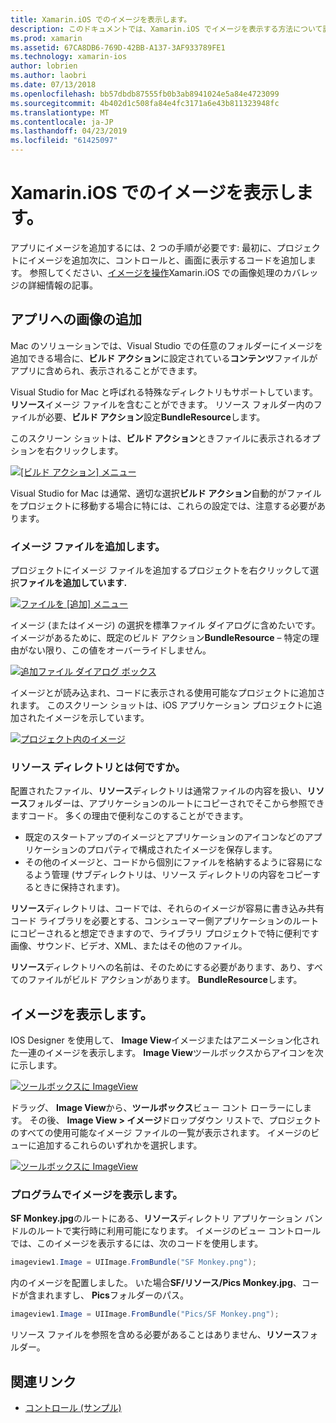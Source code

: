 ```yaml
---
title: Xamarin.iOS でのイメージを表示します。
description: このドキュメントでは、Xamarin.iOS でイメージを表示する方法について説明します。 プログラムまたは iOS Designer によって、アプリに追加のイメージがについて説明します。
ms.prod: xamarin
ms.assetid: 67CA8DB6-769D-42BB-A137-3AF933789FE1
ms.technology: xamarin-ios
author: lobrien
ms.author: laobri
ms.date: 07/13/2018
ms.openlocfilehash: bb57dbdb87555fb0b3ab8941024e5a84e4723099
ms.sourcegitcommit: 4b402d1c508fa84e4fc3171a6e43b811323948fc
ms.translationtype: MT
ms.contentlocale: ja-JP
ms.lasthandoff: 04/23/2019
ms.locfileid: "61425097"
---
```

# <a name="displaying-images-with-xamarinios"></a>Xamarin.iOS でのイメージを表示します。

アプリにイメージを追加するには、2 つの手順が必要です: 最初に、プロジェクトにイメージを追加次に、コントロールと、画面に表示するコードを追加します。 参照してください、[イメージを操作](~/ios/app-fundamentals/images-icons/index.md)Xamarin.iOS での画像処理のカバレッジの詳細情報の記事。

## <a name="adding-images-to-your-app"></a>アプリへの画像の追加

Mac のソリューションでは、Visual Studio での任意のフォルダーにイメージを追加できる場合に、**ビルド アクション**に設定されている**コンテンツ**ファイルがアプリに含められ、表示されることができます。

Visual Studio for Mac と呼ばれる特殊なディレクトリもサポートしています。**リソース**イメージ ファイルを含むことができます。 リソース フォルダー内のファイルが必要、**ビルド アクション**設定**BundleResource**します。

このスクリーン ショットは、**ビルド アクション**ときファイルに表示されるオプションを右クリックします。

 [![](image-images/image30a.png "[ビルド アクション] メニュー")](image-images/image30a.png#lightbox)

Visual Studio for Mac は通常、適切な選択**ビルド アクション**自動的がファイルをプロジェクトに移動する場合に特には、これらの設定では、注意する必要があります。

### <a name="adding-an-image-file"></a>イメージ ファイルを追加します。

プロジェクトにイメージ ファイルを追加するプロジェクトを右クリックして選択**ファイルを追加しています.**

 [![](image-images/image31a.png "ファイルを [追加] メニュー")](image-images/image31a.png#lightbox)

イメージ (またはイメージ) の選択を標準ファイル ダイアログに含めたいです。 イメージがあるために、既定のビルド アクション**BundleResource** – 特定の理由がない限り、この値をオーバーライドしません。

 [![](image-images/image32a.png "追加ファイル ダイアログ ボックス")](image-images/image32a.png#lightbox)

イメージとが読み込まれ、コードに表示される使用可能なプロジェクトに追加されます。 このスクリーン ショットは、iOS アプリケーション プロジェクトに追加されたイメージを示しています。

 [![](image-images/image33a.png "プロジェクト内のイメージ")](image-images/image33a.png#lightbox)

### <a name="what-is-the-resources-directory"></a>リソース ディレクトリとは何ですか。

配置されたファイル、**リソース**ディレクトリは通常ファイルの内容を扱い、**リソース**フォルダーは、アプリケーションのルートにコピーされでそこから参照できますコード。 多くの理由で便利なこのすることができます。

-  既定のスタートアップのイメージとアプリケーションのアイコンなどのアプリケーションのプロパティで構成されたイメージを保存します。
-  その他のイメージと、コードから個別にファイルを格納するように容易になるよう管理 (サブディレクトリは、リソース ディレクトリの内容をコピーするときに保持されます)。


**リソース**ディレクトリは、コードでは、それらのイメージが容易に書き込み共有コード ライブラリを必要とする、コンシューマー側アプリケーションのルートにコピーされると想定できますので、ライブラリ プロジェクトで特に便利です画像、サウンド、ビデオ、XML、またはその他のファイル。

**リソース**ディレクトリへの名前は、そのためにする必要があります、あり、すべてのファイルがビルド アクションがあります。 **BundleResource**します。

## <a name="displaying-the-image"></a>イメージを表示します。

IOS Designer を使用して、 **Image View**イメージまたはアニメーション化された一連のイメージを表示します。 **Image View**ツールボックスからアイコンを次に示します。

 [![](image-images/image35a.png "ツールボックスに ImageView")](image-images/image35.png#lightbox)

ドラッグ、 **Image View**から、**ツールボックス**ビュー コント ローラーにします。 その後、 **Image View > イメージ**ドロップダウン リストで、プロジェクトのすべての使用可能なイメージ ファイルの一覧が表示されます。 イメージのビューに追加するこれらのいずれかを選択します。

 [![](image-images/image36a.png "ツールボックスに ImageView")](image-images/image36.png#lightbox)

### <a name="displaying-the-image-programmatically"></a>プログラムでイメージを表示します。

**SF Monkey.jpg**のルートにある、**リソース**ディレクトリ アプリケーション バンドルのルートで実行時に利用可能になります。 イメージのビュー コントロールでは、このイメージを表示するには、次のコードを使用します。

```csharp
imageview1.Image = UIImage.FromBundle("SF Monkey.png");
```

内のイメージを配置しました。 いた場合**SF/リソース/Pics Monkey.jpg**、コードが含まれますし、 **Pics**フォルダーのパス。

```csharp
imageview1.Image = UIImage.FromBundle("Pics/SF Monkey.png");
```

リソース ファイルを参照を含める必要があることはありません、**リソース**フォルダー。

## <a name="related-links"></a>関連リンク

- [コントロール (サンプル)](https://developer.xamarin.com/samples/Controls/)
